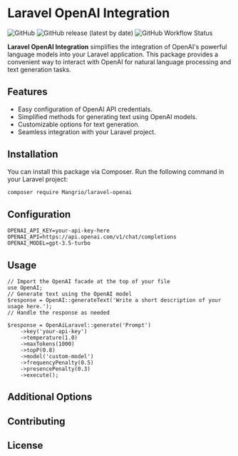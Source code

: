 # Laravel OpenAI Integration

![GitHub](https://img.shields.io/github/license/2K11CS12/laravel-openai)
![GitHub release (latest by date)](https://img.shields.io/github/v/release/2K11CS12/laravel-openai)
![GitHub Workflow Status](https://img.shields.io/github/workflow/status/2K11CS12/laravel-openai/CI)

**Laravel OpenAI Integration** simplifies the integration of OpenAI's powerful language models into your Laravel application. This package provides a convenient way to interact with OpenAI for natural language processing and text generation tasks.

## Features

- Easy configuration of OpenAI API credentials.
- Simplified methods for generating text using OpenAI models.
- Customizable options for text generation.
- Seamless integration with your Laravel project.

## Installation

You can install this package via Composer. Run the following command in your Laravel project:

```bash
composer require Mangrio/laravel-openai
```
## Configuration

```
OPENAI_API_KEY=your-api-key-here
OPENAI_API=https://api.openai.com/v1/chat/completions
OPENAI_MODEL=gpt-3.5-turbo
```
## Usage

```
// Import the OpenAI facade at the top of your file
use OpenAI;
// Generate text using the OpenAI model
$response = OpenAI::generateText('Write a short description of your usage here.');
// Handle the response as needed
```

```
$response = OpenAiLaravel::generate('Prompt')
    ->key('your-api-key')
    ->temperature(1.0)
    ->maxTokens(1000)
    ->topP(0.8)
    ->model('custom-model')
    ->frequencyPenalty(0.5)
    ->presencePenalty(0.3)
    ->execute();
```

## Additional Options

## Contributing

## License